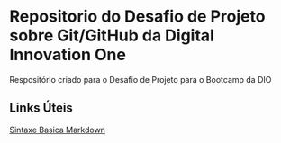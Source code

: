 # Repositorio do Desafio de Projeto sobre Git/GitHub da Digital Innovation One
Respositório criado para o Desafio de Projeto para o Bootcamp da DIO

## Links Úteis
[Sintaxe Basica Markdown](https://www.markdownguide.org/basic-syntax/)

